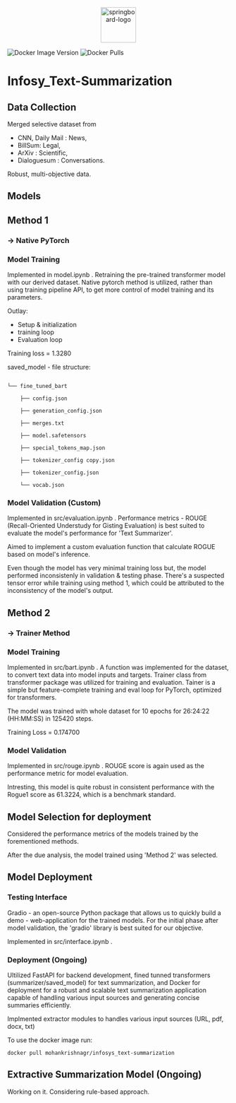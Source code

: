 <div align='center'>
    <a href="https://imgbb.com/"><img src="https://i.ibb.co/KyRp80C/springboard-logo.jpg" alt="springboard-logo" border="0" height='80'></a>
</div>

![Docker Image Version](https://img.shields.io/docker/v/mohankrishnagr/infosys_text-summarization) ![Docker Pulls](https://img.shields.io/docker/pulls/mohankrishnagr/infosys_text-summarization)

# Infosy_Text-Summarization
## Data Collection
Merged selective dataset from 
- CNN, Daily Mail : News, 
- BillSum: Legal, 
- ArXiv : Scientific,
- Dialoguesum : Conversations.

Robust, multi-objective data.
 
## Models

## Method 1
### -> Native PyTorch
### Model Training

Implemented in model.ipynb .
Retraining the pre-trained transformer model with our derived dataset. Native pytorch method is utilized, rather than using training pipeline API, to get more control of model training and its parameters.

Outlay:
- Setup & initialization
- training loop
- Evaluation loop

Training loss = 1.3280

saved_model - file structure:

```

└── fine_tuned_bart

    ├── config.json

    ├── generation_config.json

    ├── merges.txt

    ├── model.safetensors

    ├── special_tokens_map.json

    ├── tokenizer_config copy.json

    ├── tokenizer_config.json

    └── vocab.json
```
 
### Model Validation (Custom)

Implemented in src/evaluation.ipynb .
Performance metrics - ROUGE (Recall-Oriented Understudy for Gisting Evaluation) is best suited to evaluate the model's performance for 'Text Summarizer'.

Aimed to implement a custom evaluation function that calculate ROGUE based on model's inference.

Even though the model has very minimal training loss but, the model performed inconsistenly in validation & testing phase. There's a suspected tensor error while training using method 1, which could be attributed to the inconsistency of the model's output. 

## Method 2
### -> Trainer Method
### Model Training
Implemented in src/bart.ipynb .
A function was implemented for the dataset, to convert text data into model inputs and targets. Trainer class from transformer package was utilized for training and evaluation. Tainer is a simple but feature-complete training and eval loop for PyTorch, optimized for transformers.

The model was trained with whole dataset for 10 epochs for 26:24:22 (HH:MM:SS) in 125420 steps.

Training Loss = 0.174700

### Model Validation
Implemented in src/rouge.ipynb .
ROUGE score is again used as the performance metric for model evaluation.

Intresting, this model is quite robust in consistent performance with the Rogue1 score as 61.3224, which is a benchmark standard.

## Model Selection for deployment
Considered the performance metrics of the models trained by the forementioned methods.

After the due analysis, the model trained using 'Method 2' was selected.

## Model Deployment
### Testing Interface
Gradio - an open-source Python package that allows us to quickly build a demo - web-application for the trained models.
For the initial phase after model validation, the 'gradio' library is best suited for our objective.

Implemented in src/interface.ipynb .

### Deployment (Ongoing)
Ultilized FastAPI for backend development, fined tunned transformers (summarizer/saved_model) for text summarization, and Docker for deployment for a robust and scalable text summarization application capable of handling various input sources and generating concise summaries efficiently.

Implmented extractor modules to handles various input sources (URL, pdf, docx, txt)

To use the docker image run:
```
docker pull mohankrishnagr/infosys_text-summarization
```

## Extractive Summarization Model (Ongoing)
Working on it. Considering rule-based approach.